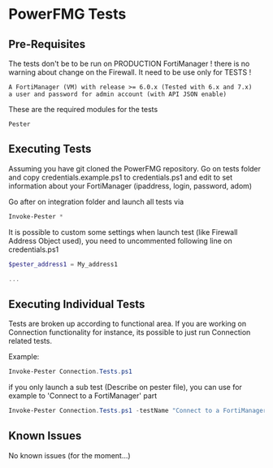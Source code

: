 # PowerFMG Tests

## Pre-Requisites

The tests don't be to be run on PRODUCTION FortiManager ! there is no warning about change on the Firewall.
It need to be use only for TESTS !

    A FortiManager (VM) with release >= 6.0.x (Tested with 6.x and 7.x)
    a user and password for admin account (with API JSON enable)

These are the required modules for the tests

    Pester

## Executing Tests

Assuming you have git cloned the PowerFMG repository. Go on tests folder and copy credentials.example.ps1 to credentials.ps1 and edit to set information about your FortiManager (ipaddress, login, password, adom)

Go after on integration folder and launch all tests via

```powershell
Invoke-Pester *
```

It is possible to custom some settings when launch test (like Firewall Address Object used), you need to uncommented following line on credentials.ps1

```powershell
$pester_address1 = My_address1

...
```

## Executing Individual Tests

Tests are broken up according to functional area. If you are working on Connection functionality for instance, its possible to just run Connection related tests.

Example:

```powershell
Invoke-Pester Connection.Tests.ps1
```

if you only launch a sub test (Describe on pester file), you can use for example to 'Connect to a FortiManager' part

```powershell
Invoke-Pester Connection.Tests.ps1 -testName "Connect to a FortiManager"
```

## Known Issues

No known issues (for the moment...)